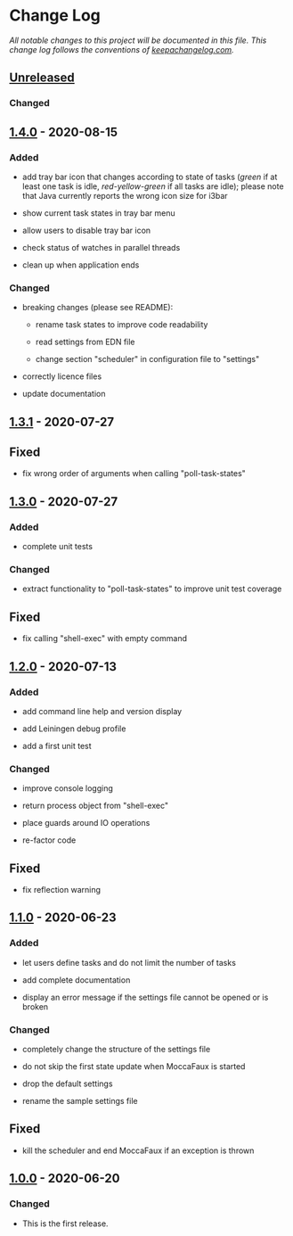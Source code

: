 # Change Log

*All notable changes to this project will be documented in this
file. This change log follows the conventions of
[keepachangelog.com].*


## [Unreleased]
### Changed



## [1.4.0] - 2020-08-15
### Added

- add tray bar icon that changes according to state of tasks (*green*
  if at least one task is idle, *red-yellow-green* if all tasks are
  idle); please note that Java currently reports the wrong icon size
  for i3bar

- show current task states in tray bar menu

- allow users to disable tray bar icon

- check status of watches in parallel threads

- clean up when application ends

### Changed

- breaking changes (please see README):

  - rename task states to improve code readability

  - read settings from EDN file

  - change section "scheduler" in configuration file to "settings"

- correctly licence files

- update documentation



## [1.3.1] - 2020-07-27
## Fixed

- fix wrong order of arguments when calling "poll-task-states"



## [1.3.0] - 2020-07-27
### Added

- complete unit tests

### Changed

- extract functionality to "poll-task-states" to improve unit test
  coverage

## Fixed

- fix calling "shell-exec" with empty command



## [1.2.0] - 2020-07-13
### Added

- add command line help and version display

- add Leiningen debug profile

- add a first unit test

### Changed

- improve console logging

- return process object from "shell-exec"

- place guards around IO operations

- re-factor code

## Fixed

- fix reflection warning



## [1.1.0] - 2020-06-23
### Added

- let users define tasks and do not limit the number of tasks

- add complete documentation

- display an error message if the settings file cannot be opened or is
  broken

### Changed

- completely change the structure of the settings file

- do not skip the first state update when MoccaFaux is started

- drop the default settings

- rename the sample settings file

## Fixed

- kill the scheduler and end MoccaFaux if an exception is thrown



## [1.0.0] - 2020-06-20
### Changed

- This is the first release.


[keepachangelog.com]:  http://keepachangelog.com/
[Unreleased]:          https://github.com/mzuther/moccafaux/tree/develop

[1.0.0]:  https://github.com/mzuther/moccafaux/commits/v1.0.0
[1.1.0]:  https://github.com/mzuther/moccafaux/commits/v1.1.0
[1.2.0]:  https://github.com/mzuther/moccafaux/commits/v1.2.0
[1.3.0]:  https://github.com/mzuther/moccafaux/commits/v1.3.0
[1.3.1]:  https://github.com/mzuther/moccafaux/commits/v1.3.1
[1.4.0]:  https://github.com/mzuther/moccafaux/commits/v1.4.0
